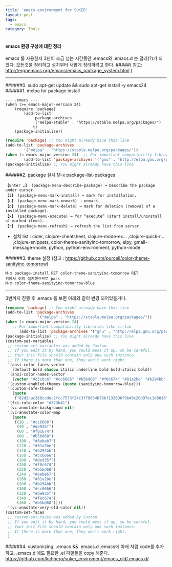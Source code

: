 ```yaml
---
title: 'emacs environment for SUKER'
layout: post
tags:
  - emacs
category: Tools
---
```

#### emacs 환경 구성에 대한 정리

emacs 를 사용한지 3년이 조금 넘는 시간동안 .emacs와 .emacs.d 는 걸레(?)가 되었다.
모든것을 정리하고 설치부터 새롭게 정리하려고 한다.
#####( 참고: http://ergoemacs.org/emacs/emacs_package_system.html )

---

######0. sudo apt-get update && sudo apt-get install -y emacs24
######1. melpa for package install
```
--- .emacs ---
(when (>= emacs-major-version 24)
    (require 'package)
        (add-to-list
            'package-archives
            '("melpa-stable" . "https://stable.melpa.org/packages/")
            t)
    (package-initialize))
```
```lisp
(require 'package) ;; You might already have this line
(add-to-list 'package-archives
        '("melpa" . "https://stable.melpa.org/packages/"))
(when (< emacs-major-version 24)  ;; For important compatibility libraries like cl-lib
        (add-to-list 'package-archives '("gnu" . "http://elpa.gnu.org/packages/")))
(package-initialize) ;; You might already have this line
```

######2. package 설치
	M-x package-list-packages
	
	【Enter ↵】 (package-menu-describe-package) → Describe the package under cursor.
	【i】 (package-menu-mark-install) → mark for installation.
	【u】 (package-menu-mark-unmark) → unmark.
	【d】 (package-menu-mark-delete) → mark for deletion (removal of a installed package).
	【x】 (package-menu-execute) → for “execute” (start install/uninstall of marked items).
	【r】 (package-menu-refresh) → refresh the list from server.
	
* 설치 list : cider, clojure-cheatsheet, clojure-mode-ex... ,clojure-quick-r... ,clojure-snippets, color-theme-sanityinc-tomorrow, elpy, gmail-message-mode, python, python-environment, python-mode

######3. theme 설정
(참고 : https://github.com/purcell/color-theme-sanityinc-tomorrow)
```
M-x package-install RET color-theme-sanityinc-tomorrow RET
위에서 이미 설치했으므로 pass 
M-x color-theme-sanityinc-tomorrow-blue
```

---

3번까지 진행 후 .emacs 를 보면 아래와 같이 변경 되어있을거다.
```lisp
(require 'package) ;; You might already have this line
(add-to-list 'package-archives
              '("melpa" . "https://stable.melpa.org/packages/"))
(when (< emacs-major-version 24)
   ;; For important compatibility libraries like cl-lib
      (add-to-list 'package-archives '("gnu" . "http://elpa.gnu.org/packages/")))
(package-initialize) ;; You might already have this line
(custom-set-variables
 ;; custom-set-variables was added by Custom.
 ;; If you edit it by hand, you could mess it up, so be careful.
 ;; Your init file should contain only one such instance.
 ;; If there is more than one, they won't work right.
 '(ansi-color-faces-vector
   [default bold shadow italic underline bold bold-italic bold])
 '(ansi-color-names-vector
   (vector "#c5c8c6" "#cc6666" "#b5bd68" "#f0c674" "#81a2be" "#b294bb" "#8abeb7" "#373b41"))
 '(custom-enabled-themes (quote (sanityinc-tomorrow-blue)))
 '(custom-safe-themes
   (quote
    ("82d2cac368ccdec2fcc7573f24c3f79654b78bf133096f9b40c20d97ec1d8016" "06f0b439b62164c6f8f84fdda32b62fb50b6d00e8b01c2208e55543a6337433a" default)))
 '(fci-rule-color "#373b41")
 '(vc-annotate-background nil)
 '(vc-annotate-color-map
   (quote
    ((20 . "#cc6666")
     (40 . "#de935f")
     (60 . "#f0c674")
     (80 . "#b5bd68")
     (100 . "#8abeb7")
     (120 . "#81a2be")
     (140 . "#b294bb")
     (160 . "#cc6666")
     (180 . "#de935f")
     (200 . "#f0c674")
     (220 . "#b5bd68")
     (240 . "#8abeb7")
     (260 . "#81a2be")
     (280 . "#b294bb")
     (300 . "#cc6666")
     (320 . "#de935f")
     (340 . "#f0c674")
     (360 . "#b5bd68"))))
 '(vc-annotate-very-old-color nil))
(custom-set-faces
 ;; custom-set-faces was added by Custom.
 ;; If you edit it by hand, you could mess it up, so be careful.
 ;; Your init file should contain only one such instance.
 ;; If there is more than one, they won't work right.
 )
```

######4. customizing, .emacs &&  .emacs.d
.emacs에 아래 처럼 code를 추가하고, .emacs.d 에도 필요한 .el 파일들을 copy 해준다.
 https://github.com/kchhero/suker_enviroment/emacs_old/.emacs.d/